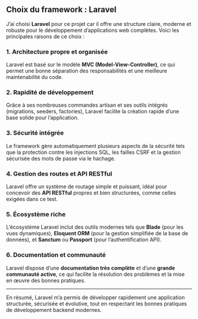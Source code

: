 
## Choix du framework : Laravel

J’ai choisi **Laravel** pour ce projet car il offre une structure claire, moderne et robuste pour le développement d’applications web complètes. Voici les principales raisons de ce choix :

### 1. Architecture propre et organisée

Laravel est basé sur le modèle **MVC (Model-View-Controller)**, ce qui permet une bonne séparation des responsabilités et une meilleure maintenabilité du code.

### 2. Rapidité de développement

Grâce à ses nombreuses commandes artisan et ses outils intégrés (migrations, seeders, factories), Laravel facilite la création rapide d’une base solide pour l’application.

### 3. Sécurité intégrée

Le framework gère automatiquement plusieurs aspects de la sécurité tels que la protection contre les injections SQL, les failles CSRF et la gestion sécurisée des mots de passe via le hachage.

### 4. Gestion des routes et API RESTful

Laravel offre un système de routage simple et puissant, idéal pour concevoir des **API RESTful** propres et bien structurées, comme celles exigées dans ce test.

### 5. Écosystème riche

L’écosystème Laravel inclut des outils modernes tels que **Blade** (pour les vues dynamiques), **Eloquent ORM** (pour la gestion simplifiée de la base de données), et **Sanctum** ou **Passport** (pour l’authentification API).

### 6. Documentation et communauté

Laravel dispose d’une **documentation très complète** et d’une **grande communauté active**, ce qui facilite la résolution des problèmes et la mise en œuvre des bonnes pratiques.

---

En résumé, Laravel m’a permis de développer rapidement une application structurée, sécurisée et évolutive, tout en respectant les bonnes pratiques de développement backend modernes.

